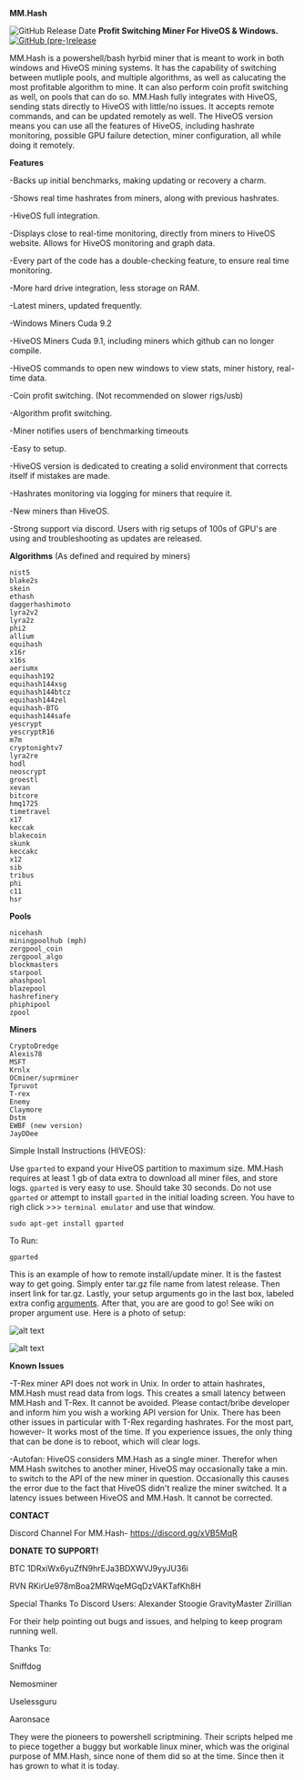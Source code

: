 **MM.Hash**



![GitHub Release Date](https://img.shields.io/github/release-date/MaynardMiner/MM.Hash.svg?style=plastic)  **Profit Switching Miner For HiveOS & Windows.** [![GitHub (pre-)release](https://img.shields.io/github/release/MaynardMiner/MM.Hash/all.svg?style=plastic)](https://github.com/MaynardMiner/MM.Hash)

MM.Hash is a powershell/bash hyrbid miner that is meant to work in both windows and HiveOS mining systems. It has the capability of switching between mutliple pools, and multiple algorithms, as well as calucating the most profitable algorithm to mine. It can also perform coin profit switching as well, on pools that can do so. MM.Hash fully integrates with HiveOS, sending stats directly to HiveOS with little/no issues. It accepts remote commands, and can be updated remotely as well. The HiveOS version means you can use all the features of HiveOS, including hashrate monitoring, possible GPU failure detection, miner configuration, all while doing it remotely.

**Features**

-Backs up initial benchmarks, making updating or recovery a charm.

-Shows real time hashrates from miners, along with previous hashrates.

-HiveOS full integration.

-Displays close to real-time monitoring, directly from miners to HiveOS website. Allows for HiveOS monitoring and graph data.

-Every part of the code has a double-checking feature, to ensure real time monitoring.

-More hard drive integration, less storage on RAM.

-Latest miners, updated frequently.

-Windows Miners Cuda 9.2

-HiveOS Miners Cuda 9.1, including miners which github can no longer compile.

-HiveOS commands to open new windows to view stats, miner history, real-time data.

-Coin profit switching. (Not recommended on slower rigs/usb)

-Algorithm profit switching.

-Miner notifies users of benchmarking timeouts

-Easy to setup.

-HiveOS version is dedicated to creating a solid environment that corrects itself if mistakes are made.

-Hashrates monitoring via logging for miners that require it.

-New miners than HiveOS.

-Strong support via discord. Users with rig setups of 100s of GPU's are using and troubleshooting as updates are released.



**Algorithms** (As defined and required by miners)

```
nist5
blake2s
skein
ethash
daggerhashimoto
lyra2v2
lyra2z
phi2
allium
equihash
x16r
x16s
aeriumx
equihash192
equihash144xsg
equihash144btcz
equihash144zel
equihash-BTG
equihash144safe
yescrypt
yescryptR16
m7m
cryptonightv7
lyra2re
hodl
neoscrypt
groestl
xevan
bitcore
hmq1725
timetravel
x17
keccak
blakecoin
skunk
keccakc
x12
sib
tribus
phi
c11
hsr
```


**Pools**
```
nicehash
miningpoolhub (mph)
zergpool_coin
zergpool_algo
blockmasters
starpool
ahashpool
blazepool
hashrefinery
phiphipool
zpool
```

**Miners**
```
CryptoDredge
Alexis78
MSFT
Krnlx
OCminer/suprminer
Tpruvot
T-rex
Enemy
Claymore
Dstm
EWBF (new version)
JayDDee
```

Simple Install Instructions (HIVEOS):

Use ```gparted``` to expand your HiveOS partition to maximum size. MM.Hash requires at least 1 gb of data extra to download all miner files, and store logs. ```gparted``` is very easy to use. Should take 30 seconds. Do not use ```gparted``` or attempt to install ```gparted``` in the initial loading screen. You have to righ click >>> ```terminal emulator``` and use that window.

```sudo apt-get install gparted```

To Run:

```gparted```

This is an example of how to remote install/update miner. It is the fastest way to get going. Simply enter tar.gz file name from latest release. Then insert link for tar.gz. Lastly, your setup arguments go in the last box, labeled extra config <a href="https://github.com/MaynardMiner/MM.Hash/wiki/Arguments-(Miner-Configuration)">arguments</a>. After that, you are are good to go! See wiki on proper argument use. Here is a photo of setup:

![alt text](https://raw.githubusercontent.com/MaynardMiner/MM.Hash/master/Build/Data/First_Step.png)


![alt text](https://raw.githubusercontent.com/MaynardMiner/MM.Hash/master/Build/Data/Second_Step.png)



**Known Issues**

-T-Rex miner API does not work in Unix. In order to attain hashrates, MM.Hash must read data from logs. This creates a small latency between MM.Hash and T-Rex. It cannot be avoided. Please contact/bribe developer and inform him you wish a working API version for Unix. There has been other issues in particular with T-Rex regarding hashrates. For the most part, however- It works most of the time. If you experience issues, the only thing that can be done is to reboot, which will clear logs.

-Autofan: HiveOS considers MM.Hash as a single miner. Therefor when MM.Hash switches to another miner, HiveOS may occasionally take a min. to switch to the API of the new miner in question. Occasionally this causes the error due to the fact that HiveOS didn't realize the miner switched. It a latency issues between HiveOS and MM.Hash. It cannot be corrected.



**CONTACT**

Discord Channel For MM.Hash- 
https://discord.gg/xVB5MqR

**DONATE TO SUPPORT!**

BTC 1DRxiWx6yuZfN9hrEJa3BDXWVJ9yyJU36i

RVN RKirUe978mBoa2MRWqeMGqDzVAKTafKh8H

Special Thanks To Discord Users:
Alexander
Stoogie
GravityMaster
Zirillian

For their help pointing out bugs and issues, and helping to keep program running well.

Thanks To:

Sniffdog

Nemosminer

Uselessguru

Aaronsace

They were the pioneers to powershell scriptmining. Their scripts helped me to piece together a buggy but workable linux miner, which was the original purpose of MM.Hash, since none of them did so at the time. Since then it has grown to what it is today.
